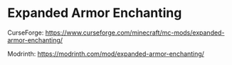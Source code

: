 # Expanded Armor Enchanting
CurseForge: https://www.curseforge.com/minecraft/mc-mods/expanded-armor-enchanting/

Modrinth: https://modrinth.com/mod/expanded-armor-enchanting/
